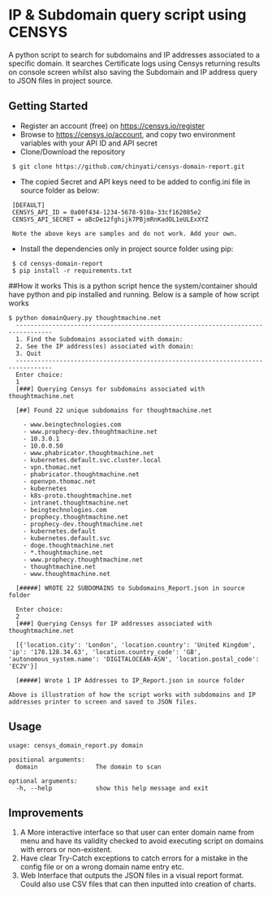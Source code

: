 # IP & Subdomain query script using CENSYS

A python script to search for subdomains and IP addresses associated to a specific domain. It searches Certificate logs using Censys returning results on console screen whilst also saving the Subdomain and IP address query to JSON files in project source.

## Getting Started

* Register an account (free) on https://censys.io/register
* Browse to https://censys.io/account, and copy two environment variables with your API ID and API secret
* Clone/Download the repository
  
 ```
  $ git clone https://github.com/chinyati/censys-domain-report.git
 ```
* The copied Secret and API keys need to be added to config.ini file in source folder as below:
 ```
  [DEFAULT]
  CENSYS_API_ID = 0a00f434-1234-5678-910a-33cf162085e2
  CENSYS_API_SECRET = aBcDe12fghijk7PBjmRnKadOL1eULExXYZ

  Note the above keys are samples and do not work. Add your own.
  ```
* Install the dependencies only in project source folder using pip:
  
 ```
  $ cd censys-domain-report
  $ pip install -r requirements.txt
 ```

##How it works
This is a python script hence the system/container should have python and pip installed and running. Below is a sample of how script works
```
$ python domainQuery.py thoughtmachine.net         
  --------------------------------------------------------------------------------
  1. Find the Subdomains associated with domain:
  2. See the IP address(es) associated with domain:
  3. Quit
  --------------------------------------------------------------------------------
  Enter choice:
  1
  [###] Querying Censys for subdomains associated with thoughtmachine.net
  
  [##] Found 22 unique subdomains for thoughtmachine.net
  
    - www.beingtechnologies.com
    - www.prophecy-dev.thoughtmachine.net
    - 10.3.0.1
    - 10.0.0.50
    - www.phabricator.thoughtmachine.net
    - kubernetes.default.svc.cluster.local
    - vpn.thomac.net
    - phabricator.thoughtmachine.net
    - openvpn.thomac.net
    - kubernetes
    - k8s-proto.thoughtmachine.net
    - intranet.thoughtmachine.net
    - beingtechnologies.com
    - prophecy.thoughtmachine.net
    - prophecy-dev.thoughtmachine.net
    - kubernetes.default
    - kubernetes.default.svc
    - doge.thoughtmachine.net
    - *.thoughtmachine.net
    - www.prophecy.thoughtmachine.net
    - thoughtmachine.net
    - www.thoughtmachine.net
  
  [#####] WROTE 22 SUBDOMAINS to Subdomains_Report.json in source folder
  
  Enter choice:
  2
  [###] Querying Censys for IP addresses associated with thoughtmachine.net
  
  [{'location.city': 'London', 'location.country': 'United Kingdom', 'ip': '178.128.34.63', 'location.country_code': 'GB', 'autonomous_system.name': 'DIGITALOCEAN-ASN', 'location.postal_code': 'EC2V'}]
  
  [#####] Wrote 1 IP Addresses to IP_Report.json in source folder

Above is illustration of how the script works with subdomains and IP addresses printer to screen and saved to JSON files.
```

## Usage
```
usage: censys_domain_report.py domain

positional arguments:
  domain                The domain to scan

optional arguments:
  -h, --help            show this help message and exit
```

## Improvements

1.	A More interactive interface so that user can enter domain name from menu and have its validity checked to avoid executing script on domains with errors or non-existent.
2.	Have clear Try-Catch exceptions to catch errors for a mistake in the config file or on a wrong domain name entry etc.
3.	Web Interface that outputs the JSON files in a visual report format. Could also use CSV files that can then inputted into creation of charts.
